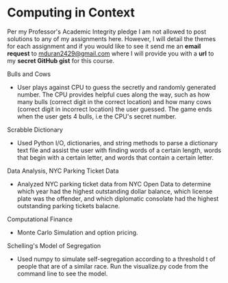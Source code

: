# Computing in Context

Per my Professor's Academic Integrity pledge I am not allowed to post solutions to any of my assignments here. However, I will detail the themes for each assignment and if you would like to see it send me an **email request** to mduran2429@gmail.com where I will provide you with a **url** to my **secret GitHub gist** for this course.

Bulls and Cows   
* User plays against CPU to guess the secretly and randomly generated number. The CPU provides helpful cues along the way, such as how many bulls (correct digit in the correct location) and how many cows (correct digit in incorrect location) the user guessed. The game ends when the user gets 4 bulls, i.e the CPU's secret number. 

Scrabble Dictionary 
* Used Python I/O, dictionaries, and string methods to parse a dictionary text file and assist the user with finding words of a certain length, words that begin with a certain letter, and words that contain a certain letter. 

Data Analysis, NYC Parking Ticket Data  
* Analyzed NYC parking ticket data from NYC Open Data to determine which year had the highest outstanding dollar balance, which license plate was the offender, and which diplomatic consolate had the highest outstanding parking tickets balacne.</li>   

Computational Finance  
* Monte Carlo Simulation and option pricing.   

Schelling's Model of Segregation
* Used numpy to simulate self-segregation according to a threshold t of people that are of a similar race. Run the visualize.py code from the command line to see the model.   
